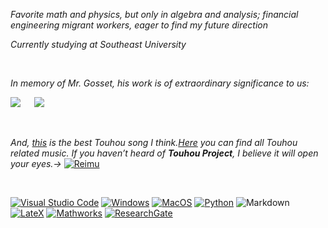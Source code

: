 *Favorite math and physics, but only in algebra and analysis; financial engineering migrant workers, eager to find my future direction*

*Currently studying at Southeast University*

<br>

_In memory of Mr. Gosset, his work is of extraordinary significance to us:_

![](http://latex.codecogs.com/svg.latex?t=\frac{\bar{X}-\mu}{\frac{S_n}{\sqrt(n)}})
&emsp;
![](http://latex.codecogs.com/svg.latex?f(x)=\frac{\Gamma(\frac{n+1}{2})}{\sqrt(n\pi)\Gamma(\frac{n}{2})}(1+\frac{x^2}{n})^{-\frac{n+1}{2}})

<br>

*And, [this](https://music.163.com/#/song?id=22636647) is the best Touhou song I think.[Here](https://w.atwiki.jp/toho/) you can find all Touhou related music.*
*If you haven’t heard of **Touhou Project**, I believe it will open your eyes.→* [![Reimu](http://touhousupport.gitee.io/some-picture-and-gif/IMG_4293.gif)](https://en.wikipedia.org/wiki/Touhou_Project)
 
 <br>
 
[![Visual Studio Code](https://img.shields.io/badge/Visual%20Studio%20Code-007ACC?logo=Visual+Studio+Code)](https://code.visualstudio.com/)
[![Windows](https://img.shields.io/badge/Windows-0078D6?logo=Windows)](https://www.microsoft.com/en-us/windows)
[![MacOS](https://img.shields.io/badge/MacOS-999999?logo=Apple&logoColor=white)](https://support.apple.com/zh-cn/macos)
[![Python](https://img.shields.io/badge/Python-3776AB?logo=Python&logoColor=white)](https://www.python.org/)
![Markdown](https://img.shields.io/badge/Markdown-000000?logo=Markdown&logoColor=white)
[![LateX](https://img.shields.io/badge/LateX-008080?logo=Latex)](https://www.latex-project.org/)
[![Mathworks](https://img.shields.io/badge/Mathworks-0076A8?logo=Mathworks)](https://www.mathworks.com/)
[![ResearchGate](https://img.shields.io/badge/ResearchGates-00CCBB?logo=ResearchGate&logoColor=white)](https://www.researchgate.net/profile/Yihang_He)
